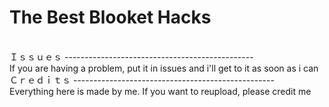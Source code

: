 # The Best Blooket Hacks
<br />
Ｉｓｓｕｅｓ 
-----------------------------------------------
<br />
If you are having a problem, put it in issues and i'll get to it as soon as i can
<br />
Ｃｒｅｄｉｔｓ
--------------------------------------------------
<br />
Everything here is made by me. If you want to reupload, please credit me
